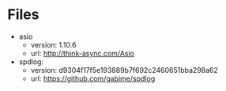 # Files

* asio
  * version: 1.10.6
  * url: http://think-async.com/Asio
* spdlog:
  * version: d9304f17f5e193889b7f692c2460651bba298a62
  * url: https://github.com/gabime/spdlog
